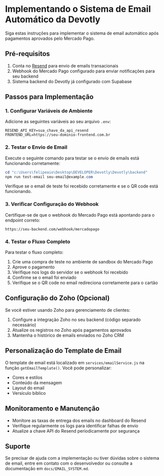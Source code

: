 # Implementando o Sistema de Email Automático da Devotly

Siga estas instruções para implementar o sistema de email automático após pagamentos aprovados pelo Mercado Pago.

## Pré-requisitos

1. Conta no [Resend](https://resend.com) para envio de emails transacionais
2. Webhook do Mercado Pago configurado para enviar notificações para seu backend
3. Sistema backend do Devotly já configurado com Supabase

## Passos para Implementação

### 1. Configurar Variáveis de Ambiente

Adicione as seguintes variáveis ao seu arquivo `.env`:

```
RESEND_API_KEY=sua_chave_da_api_resend
FRONTEND_URL=https://seu-dominio-frontend.com.br
```

### 2. Testar o Envio de Email

Execute o seguinte comando para testar se o envio de emails está funcionando corretamente:

```powershell
cd "c:\Users\felipeaio\Desktop\DEVELOPER\Devotly\Devotly\backend"
npm run test-email seu-email@example.com
```

Verifique se o email de teste foi recebido corretamente e se o QR code está funcionando.

### 3. Verificar Configuração do Webhook

Certifique-se de que o webhook do Mercado Pago está apontando para o endpoint correto:

```
https://seu-backend.com/webhook/mercadopago
```

### 4. Testar o Fluxo Completo

Para testar o fluxo completo:

1. Crie uma compra de teste no ambiente de sandbox do Mercado Pago
2. Aprove o pagamento
3. Verifique nos logs do servidor se o webhook foi recebido
4. Confirme se o email foi enviado
5. Verifique se o QR code no email redireciona corretamente para o cartão

## Configuração do Zoho (Opcional)

Se você estiver usando Zoho para gerenciamento de clientes:

1. Configure a integração Zoho no seu backend (código separado necessário)
2. Atualize os registros no Zoho após pagamentos aprovados
3. Mantenha o histórico de emails enviados no Zoho CRM

## Personalização do Template de Email

O template de email está localizado em `services/emailService.js` na função `getEmailTemplate()`. Você pode personalizar:

- Cores e estilos
- Conteúdo da mensagem
- Layout do email
- Versículo bíblico

## Monitoramento e Manutenção

- Monitore as taxas de entrega dos emails no dashboard do Resend
- Verifique regularmente os logs para identificar falhas de envio
- Atualize a chave API do Resend periodicamente por segurança

## Suporte

Se precisar de ajuda com a implementação ou tiver dúvidas sobre o sistema de email, entre em contato com o desenvolvedor ou consulte a documentação em `docs/EMAIL_SYSTEM.md`.
